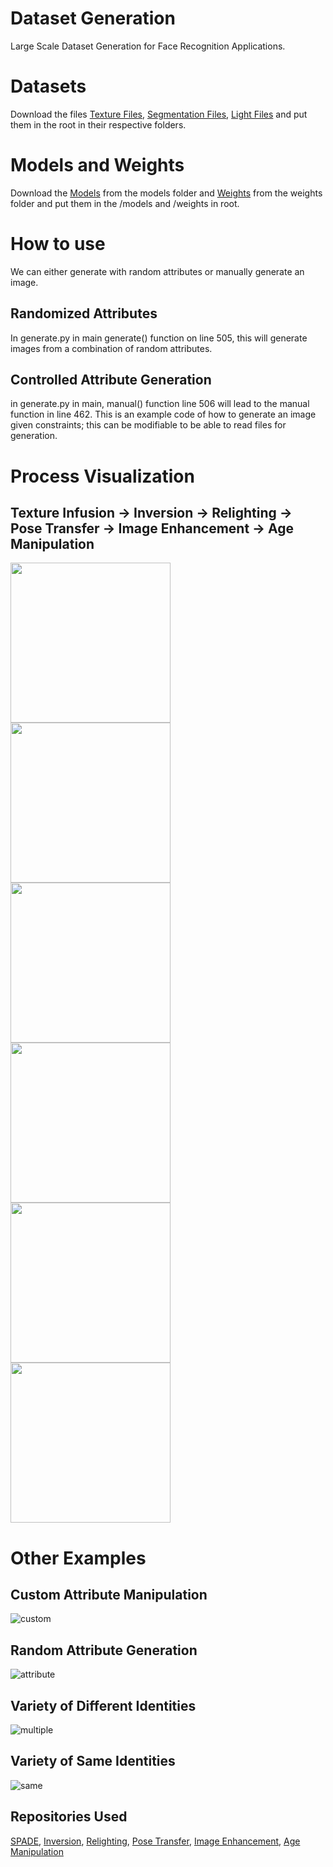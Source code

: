 # Dataset Generation
Large Scale Dataset Generation for Face Recognition Applications.

# Datasets
Download the files [Texture Files](https://drive.google.com/drive/folders/1YNFWIvkAA_bqVOwRuBqaMKUq2j00zskd?usp=drive_link), [Segmentation Files](https://drive.google.com/drive/folders/1iOfkRUSQfS8caQMzIQNNjEcAxEFdq8IO?usp=drive_link), [Light Files](https://drive.google.com/drive/folders/1D41KHkGJgZX5DFojrhHkFATaulXzJ2wf?usp=drive_link) and put them in the root in their respective folders.

# Models and Weights
Download the [Models](https://drive.google.com/drive/folders/1r23bDC2fJGEKt5X3w1-P6iQkvcPmxMoP?usp=drive_link) from the models folder and [Weights](https://drive.google.com/drive/folders/1Cghp-y-OfUC29MpP6r9J3W2d-SzorIQk?usp=drive_link) from the weights folder and put them in the /models and /weights in root.

# How to use
We can either generate with random attributes or manually generate an image.

## Randomized Attributes
In generate.py in main generate() function on line 505, this will generate images from a combination of random attributes.

## Controlled Attribute Generation
in generate.py in main, manual() function line 506 will lead to the manual function in line 462. This is an example code of how to generate an image given constraints; this can be modifiable to be able to read files for generation.

# Process Visualization
## Texture Infusion -> Inversion -> Relighting -> Pose Transfer -> Image Enhancement -> Age Manipulation
<img src="https://github.com/Laudwika/Dataset-Generation/blob/main/test/textured.jpg" width="256" height="256" /><img src="https://github.com/Laudwika/Dataset-Generation/blob/main/test/style.jpg" width="256" height="256" /><img src="https://github.com/Laudwika/Dataset-Generation/blob/main/test/light.jpg" width="256" height="256" /><img src="https://github.com/Laudwika/Dataset-Generation/blob/main/test/pose.jpg" width="256" height="256" /><img src="https://github.com/Laudwika/Dataset-Generation/blob/main/test/enhanced.jpg" width="256" height="256" /><img src="https://github.com/Laudwika/Dataset-Generation/blob/main/test/age.jpg" width="256" height="256" />

# Other Examples
## Custom Attribute Manipulation
![custom](/test/customized.png)

## Random Attribute Generation
![attribute](/test/attributes.png)

## Variety of Different Identities
![multiple](/test/multiple.png)

## Variety of Same Identities
![same](/test/one.png)

## Repositories Used
[SPADE](https://github.com/NVlabs/SPADE), [Inversion](https://github.com/bryandlee/stylegan2-encoder-pytorch), [Relighting](https://github.com/zhhoper/DPR), [Pose Transfer](https://github.com/zhengkw18/face-vid2vid), [Image Enhancement](https://github.com/yangxy/GPEN/blob/main/README.md), [Age Manipulation](https://github.com/yuval-alaluf/SAM)
